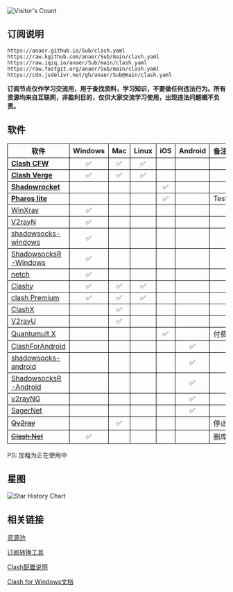 ![Visitor's Count](https://profile-counter.glitch.me/anaer_Sub/count.svg)

## 订阅说明

```
https://anaer.github.io/Sub/clash.yaml
https://raw.kgithub.com/anaer/Sub/main/clash.yaml
https://raw.iqiq.io/anaer/Sub/main/clash.yaml
https://raw.fastgit.org/anaer/Sub/main/clash.yaml
https://cdn.jsdelivr.net/gh/anaer/Sub@main/clash.yaml
```

**订阅节点仅作学习交流用，用于查找资料，学习知识，不要做任何违法行为。所有资源均来自互联网，非盈利目的，仅供大家交流学习使用，出现违法问题概不负责。**

## 软件

| 软件                                                                                    | Windows |  Mac  | Linux |  iOS  | Android | 备注       |
| --------------------------------------------------------------------------------------- | :-----: | :---: | :---: | :---: | :-----: | :--------- |
| [**Clash CFW**](https://github.com/Fndroid/clash_for_windows_pkg/releases)              |    ✅    |   ✅   |   ✅   |       |         |
| [**Clash Verge**](https://github.com/zzzgydi/clash-verge/releases)                      |    ✅    |   ✅   |   ✅   |       |         |
| [**Shadowrocket**](https://apps.apple.com/bo/app/shadowrocket/id932747118?l=en)         |         |       |       |   ✅   |         |
| [**Pharos lite**]()                                                                     |         |       |       |   ✅   |         | TestFlight |
| [WinXray](https://github.com/TheMRLL/winxray/releases)                                  |    ✅    |       |       |       |         |
| [V2rayN](https://github.com/2dust/v2rayN/releases)                                      |    ✅    |       |       |       |         |
| [shadowsocks-windows](https://github.com/shadowsocks/shadowsocks-windows/releases)      |    ✅    |       |       |       |         |
| [ShadowsocksR-Windows](https://github.com/HMBSbige/ShadowsocksR-Windows/releases)       |    ✅    |       |       |       |         |
| [netch](https://github.com/netchx/netch/releases)                                       |    ✅    |       |       |       |         |
| [Clashy](https://github.com/SpongeNobody/Clashy/releases)                               |    ✅    |   ✅   |   ✅   |       |         |
| [clash Premium](https://github.com/Dreamacro/clash/releases/tag/premium)                |    ✅    |   ✅   |   ✅   |       |         |
| [ClashX](https://github.com/yichengchen/clashX/releases)                                |         |   ✅   |       |       |         |
| [V2rayU](https://github.com/yanue/V2rayU/releases)                                      |         |   ✅   |       |       |         |
| [Quantumult X](https://apps.apple.com/us/app/id1443988620)                              |         |       |       |   ✅   |         | 付费       |
| [ClashForAndroid](https://github.com/Kr328/ClashForAndroid/releases)                    |         |       |       |       |    ✅    |
| [shadowsocks-android](https://github.com/shadowsocks/shadowsocks-android/releases)      |         |       |       |       |    ✅    |
| [ShadowsocksR-Android](https://github.com/HMBSbige/ShadowsocksR-Android/releases)       |         |       |       |       |    ✅    |
| [v2rayNG](https://github.com/2dust/v2rayNG/releases)                                    |         |       |       |       |    ✅    |
| [SagerNet](https://github.com/SagerNet/SagerNet/releases)                               |         |       |       |       |    ✅    |
| [~~Qv2ray~~](https://github.com/Qv2ray/Qv2ray/releases)                                 |         |   ✅   |       |       |         | 停止维护   |
| [~~Clash.Net~~](https://github.com/ClashDotNetFramework/ClashDotNetFramework/releases/) |    ✅    |       |       |       |         | 删库跑路   |

PS: 加粗为正在使用中

## 星图

<!-- ![Stargazers over time](https://starchart.cc/anaer/Sub.svg) -->

<!-- ![Stargazers repo roster for @anaer/Sub](https://reporoster.com/stars/anaer/Sub) -->

![Star History Chart](https://api.star-history.com/svg?repos=anaer/Sub&type=Date)

## 相关链接

[资源池](https://cn.bing.com/search?q=free+proxies+%E7%9B%AE%E5%89%8D%E5%85%B1%E6%9C%89%E6%8A%93%E5%8F%96%E6%BA%90)

[订阅转换工具](https://cn.bing.com/search?q=%E7%94%9F%E6%88%90%E8%AE%A2%E9%98%85%E9%93%BE%E6%8E%A5+intitle%3A%E8%AE%A2%E9%98%85%E8%BD%AC%E6%8D%A2)

[Clash配置说明](https://lancellc.gitbook.io/clash/)

[Clash for Windows文档](https://docs.cfw.lbyczf.com/)

<style>
    /** 表格 边框线 */
    table th,table td {
        border:1px solid #000000;
    }
</style>
